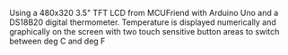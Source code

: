 Using a 480x320 3.5" TFT LCD from MCUFriend with Arduino Uno and a DS18B20 digital thermometer.
Temperature is displayed numerically and graphically on the screen with two touch sensitive 
button areas to switch between deg C and deg F
